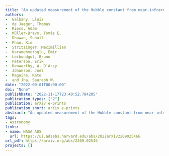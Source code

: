 ```yaml
---
title: "An updated measurement of the Hubble constant from near-infrared observations of Type Ia supernovae"
authors:
-  Galbany, Lluís
-  de Jaeger, Thomas
-  Riess, Adam
-  Müller-Bravo, Tomás E.
-  Dhawan, Suhail
-  Phan, Kim
-  Stritzinger, Maximillian
-  Karamehmetoglu, Emir
-  Leibundgut, Bruno
-  Peterson, Erik
-  Kenworthy, W. D'Arcy
-  Johanson, Joel
-  Maguire, Kate
-  and Jha, Saurabh W.
date: "2022-09-01T00:00:00"
doi: "None"
publishDate: "2022-11-17T23:40:52.784205"
publication_types: ["2"]
publication: arXiv e-prints
publication_short: arXiv e-prints
abstract: "An updated measurement of the Hubble constant from near-infrared observations of Type Ia supernovae"
tags:
- Astronomy
links:
- name: NASA ADS
  url: https://ui.adsabs.harvard.edu/abs/2022arXiv220902546G
url_pdf: https://arxiv.org/abs/2209.02546
projects: []
---
```

